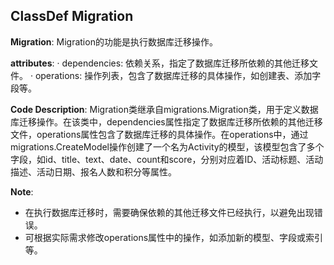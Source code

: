 ## ClassDef Migration
**Migration**: Migration的功能是执行数据库迁移操作。

**attributes**:
· dependencies: 依赖关系，指定了数据库迁移所依赖的其他迁移文件。
· operations: 操作列表，包含了数据库迁移的具体操作，如创建表、添加字段等。

**Code Description**:
Migration类继承自migrations.Migration类，用于定义数据库迁移操作。在该类中，dependencies属性指定了数据库迁移所依赖的其他迁移文件，operations属性包含了数据库迁移的具体操作。在operations中，通过migrations.CreateModel操作创建了一个名为Activity的模型，该模型包含了多个字段，如id、title、text、date、count和score，分别对应着ID、活动标题、活动描述、活动日期、报名人数和积分等属性。

**Note**:
- 在执行数据库迁移时，需要确保依赖的其他迁移文件已经执行，以避免出现错误。
- 可根据实际需求修改operations属性中的操作，如添加新的模型、字段或索引等。
